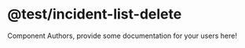 @test/incident-list-delete
===============================================


Component Authors, provide some documentation for your users here!